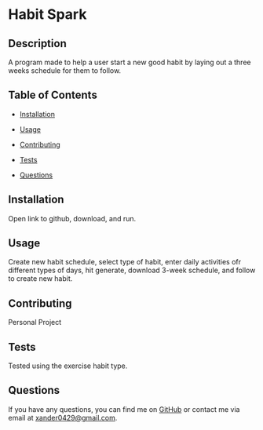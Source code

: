# Habit Spark



## Description
A program made to help a user start a new good habit by laying out a three weeks schedule for them to follow.

## Table of Contents
* [Installation](#installation)
* [Usage](#usage)

* [Contributing](#contributing)
* [Tests](#tests)
* [Questions](#questions)

## Installation
Open link to github, download, and run.

## Usage
Create new habit schedule, select type of habit, enter daily activities ofr different types of days, hit generate, download 3-week schedule, and follow to create new habit. 



## Contributing
Personal Project

## Tests
Tested using the exercise habit type.

## Questions
If you have any questions, you can find me on [GitHub](https://github.com/Redwolf917) or contact me via email at xander0429@gmail.com.
